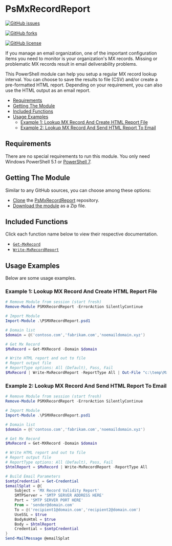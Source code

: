 # PsMxRecordReport

[![GitHub issues](https://img.shields.io/github/issues/junecastillote/PsMxRecordReport)](https://github.com/junecastillote/PsMxRecordReport/issues)

[![GitHub forks](https://img.shields.io/github/forks/junecastillote/PsMxRecordReport)](https://github.com/junecastillote/PsMxRecordReport/network)

[![GitHub license](https://img.shields.io/github/license/junecastillote/PsMxRecordReport)](https://github.com/junecastillote/PsMxRecordReport/blob/main/LICENSE)

If you manage an email organization, one of the important configuration items you need to monitor is your organization's MX records. Missing or problematic MX records result in email deliverability problems.

This PowerShell module can help you setup a regular MX record lookup interval. You can choose to save the results to file (CSV) and/or create a pre-formatted HTML report. Depending on your requirement, you can also use the HTML output as an email report.

- [Requirements](#requirements)
- [Getting The Module](#getting-the-module)
- [Included Functions](#included-functions)
- [Usage Examples](#usage-examples)
  - [Example 1: Lookup MX Record And Create HTML Report File](#example-1-lookup-mx-record-and-create-html-report-file)
  - [Example 2: Lookup MX Record And Send HTML Report To Email](#example-2-lookup-mx-record-and-send-html-report-to-email)


## Requirements

There are no special requirements to run this module. You only need Windows PowerShell 5.1 or [PowerShell 7](https://github.com/PowerShell/powershell/releases/latest).

## Getting The Module

Similar to any GitHub sources, you can choose among these options:

- [Clone](https://docs.github.com/en/github/creating-cloning-and-archiving-repositories/cloning-a-repository) the [PsMxRecordReport](https://github.com/junecastillote/Ms365UsageReport) repository.
- [Download the module](https://github.com/junecastillote/Ms365UsageReport/archive/refs/heads/main.zip) as a Zip file.

## Included Functions

Click each function name below to view their respective documentation.

- [`Get-MxRecord`](docs/Get-MxRecord.md)
- [`Write-MxRecordReport`](docs/Write-MxRecordReport.md)

## Usage Examples

Below are some usage examples.

### Example 1: Lookup MX Record And Create HTML Report File

```PowerShell
# Remove Module from session (start fresh)
Remove-Module PSMXRecordReport -ErrorAction SilentlyContinue

# Import Module
Import-Module .\PSMXRecordReport.psd1

# Domain list
$domain = @('contoso.com','fabrikam.com','noemaildomain.xyz')

# Get Mx Record
$MxRecord = Get-MXRecord -Domain $domain

# Write HTML report and out to file
# Report output file
# ReportType options: All (Default), Pass, Fail
$MxRecord | Write-MxRecordReport -ReportType All | Out-File "c:\temp\MxRecordRport.html"
```

### Example 2: Lookup MX Record And Send HTML Report To Email

```powershell
# Remove Module from session (start fresh)
Remove-Module PSMXRecordReport -ErrorAction SilentlyContinue

# Import Module
Import-Module .\PSMXRecordReport.psd1

# Domain list
$domain = @('contoso.com','fabrikam.com','noemaildomain.xyz')

# Get Mx Record
$MxRecord = Get-MXRecord -Domain $domain

# Write HTML report and out to file
# Report output file
# ReportType options: All (Default), Pass, Fail
$htmlReport = $MxRecord | Write-MxRecordReport -ReportType All

# Build Email Parameters
$smtpCredential = Get-Credential
$emailSplat = @{
    Subject = 'MX Record Validity Report'
    SMTPServer = 'SMTP SERVER ADDRESS HERE'
    Port = 'SMTP SERVER PORT HERE'
    From = 'sender@domain.com'
    To = @('recipient1@domain.com','recipient2@domain.com')
    UseSSL = $true
    BodyAsHtml = $true
    Body = $htmlReport
    Credential = $smtpCredential
}
Send-MailMessage @emailSplat
```

